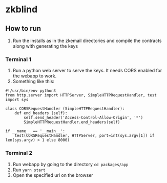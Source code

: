# zkblind

## How to run

1. Run the installs as in the zkemail directories and compile the contracts along with generating the keys

### Terminal 1
1.  Run a python web server to serve the keys. It needs CORS enabled for the webapp to work.
2. Something like this: 
```
#!/usr/bin/env python3
from http.server import HTTPServer, SimpleHTTPRequestHandler, test
import sys

class CORSRequestHandler (SimpleHTTPRequestHandler):
    def end_headers (self):
        self.send_header('Access-Control-Allow-Origin', '*')
        SimpleHTTPRequestHandler.end_headers(self)

if __name__ == '__main__':
    test(CORSRequestHandler, HTTPServer, port=int(sys.argv[1]) if len(sys.argv) > 1 else 8000)
```

### Terminal 2

1. Run webapp by going to the directory `cd packages/app`
2. Run `yarn start`
3. Open the specified url on the browser